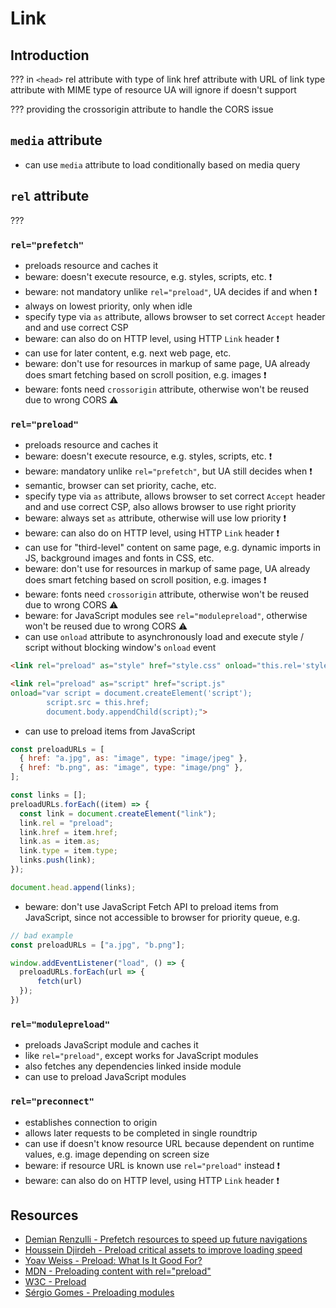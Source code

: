 # Link

<!-- ToDo: finish -->



## Introduction

???
in `<head>`
rel attribute with type of link
href attribute with URL of link
type attribute with MIME type of resource
  UA will ignore if doesn't support


??? providing the crossorigin attribute to handle the CORS issue



## `media` attribute

- can use `media` attribute to load conditionally based on media query


## `rel` attribute

???

<!-- todo: noopener noreferrer nofollow on user generated links ?! 
on all external links ?!
-->

### `rel="prefetch"`

- preloads resource and caches it
- beware: doesn't execute resource, e.g. styles, scripts, etc. ❗️
- beware: not mandatory unlike `rel="preload"`, UA decides if and when ❗️
- always on lowest priority, only when idle
- specify type via `as` attribute, allows browser to set correct `Accept` header and and use correct CSP
- beware: can also do on HTTP level, using HTTP `Link` header ❗️
- can use for later content, e.g. next web page, etc.
- beware: don't use for resources in markup of same page, UA already does smart fetching based on scroll position, e.g. images ❗️
- beware: fonts need `crossorigin` attribute, otherwise won't be reused due to wrong CORS ⚠️

### `rel="preload"`

- preloads resource and caches it
- beware: doesn't execute resource, e.g. styles, scripts, etc. ❗️
- beware: mandatory unlike `rel="prefetch"`, but UA still decides when ❗️
- semantic, browser can set priority, cache, etc.
- specify type via `as` attribute, allows browser to set correct `Accept` header and and use correct CSP, also allows browser to use right priority
- beware: always set `as` attribute, otherwise will use low priority ❗️
- beware: can also do on HTTP level, using HTTP `Link` header ❗️
- can use for "third-level" content on same page, e.g. dynamic imports in JS, background images and fonts in CSS, etc.
- beware: don't use for resources in markup of same page, UA already does smart fetching based on scroll position, e.g. images ❗️
- beware: fonts need `crossorigin` attribute, otherwise won't be reused due to wrong CORS ⚠️
- beware: for JavaScript modules see `rel="modulepreload"`, otherwise won't be reused due to wrong CORS ⚠️
- can use `onload` attribute to asynchronously load and execute style / script without blocking window's `onload` event

```html
<link rel="preload" as="style" href="style.css" onload="this.rel='stylesheet'">
```

```html
<link rel="preload" as="script" href="script.js"
onload="var script = document.createElement('script');
        script.src = this.href;
        document.body.appendChild(script);">
```

- can use to preload items from JavaScript

```js
const preloadURLs = [
  { href: "a.jpg", as: "image", type: "image/jpeg" },
  { href: "b.png", as: "image", type: "image/png" },
];

const links = [];
preloadURLs.forEach((item) => {
  const link = document.createElement("link");
  link.rel = "preload";
  link.href = item.href;
  link.as = item.as;
  link.type = item.type;
  links.push(link);
});

document.head.append(links);
```

- beware: don't use JavaScript Fetch API to preload items from JavaScript, since not accessible to browser for priority queue, e.g.

```javascript
// bad example
const preloadURLs = ["a.jpg", "b.png"];

window.addEventListener("load", () => {
  preloadURLs.forEach(url => {
      fetch(url)
  });
})
```

### `rel="modulepreload"`

- preloads JavaScript module and caches it
- like `rel="preload"`, except works for JavaScript modules
- also fetches any dependencies linked inside module
- can use to preload JavaScript modules

### `rel="preconnect"`

- establishes connection to origin
- allows later requests to be completed in single roundtrip
- can use if doesn't know resource URL because dependent on runtime values, e.g. image depending on screen size
- beware: if resource URL is known use `rel="preload"` instead ❗️
- beware: can also do on HTTP level, using HTTP `Link` header ❗️



## Resources

- [Demian Renzulli - Prefetch resources to speed up future navigations](https://web.dev/link-prefetch/)
- [Houssein Djirdeh - Preload critical assets to improve loading speed](https://web.dev/preload-critical-assets/)
- [Yoav Weiss - Preload: What Is It Good For?](https://www.smashingmagazine.com/2016/02/preload-what-is-it-good-for/)
- [MDN - Preloading content with rel="preload"](https://developer.mozilla.org/en-US/docs/Web/HTML/Preloading_content)
- [W3C - Preload](https://www.w3.org/TR/preload/)
- [Sérgio Gomes - Preloading modules](https://developers.google.com/web/updates/2017/12/modulepreload)
